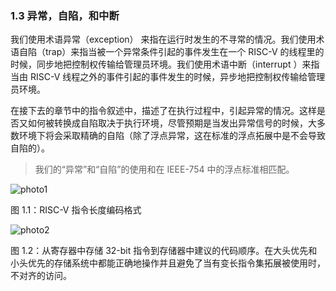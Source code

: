 ### 1.3 异常，自陷，和中断

我们使用术语异常（exception） 来指在运行时发生的不寻常的情况。我们使用术语自陷（trap）来指当被一个异常条件引起的事件发生在一个 RISC-V 的线程里的时候，同步地把控制权传输给管理员环境。我们使用术语中断（interrupt ）来指当由 RISC-V 线程之外的事件引起的事件发生的时候，异步地把控制权传输给管理员环境。

在接下去的章节中的指令叙述中，描述了在执行过程中，引起异常的情况。这样是否又如何被转换成自陷取决于执行环境，尽管预期是当发出异常信号的时候，大多数环境下将会采取精确的自陷（除了浮点异常，这在标准的浮点拓展中是不会导致自陷的）。

> 我们的“异常”和“自陷”的使用和在 IEEE-754 中的浮点标准相匹配。

![photo1][1]

图 1.1：RISC-V 指令长度编码格式   

![photo2][2]

图 1.2：从寄存器中存储 32-bit 指令到存储器中建议的代码顺序。在大头优先和小头优先的存储系统中都能正确地操作并且避免了当有变长指令集拓展被使用时，不对齐的访问。



  [1]: /img/photo1.jpg
  [2]: /img/photo2.jpg
